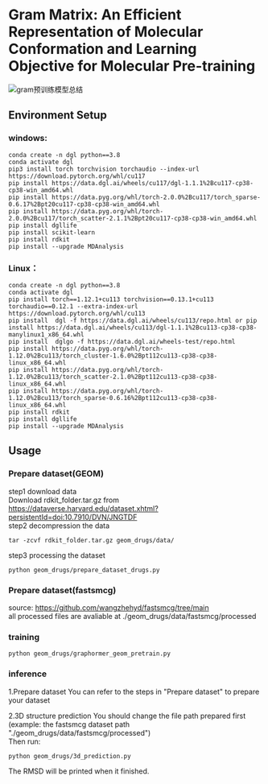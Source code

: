 # Gram Matrix: An Efficient Representation of Molecular Conformation and Learning Objective for Molecular Pre-training

![gram预训练模型总结](https://github.com/xiangwenkai/GRAM/assets/93317912/e8b3a482-c3ac-4003-8543-8c656087953c)


## Environment Setup

### windows:
```shell
conda create -n dgl python==3.8
conda activate dgl
pip3 install torch torchvision torchaudio --index-url https://download.pytorch.org/whl/cu117 
pip install https://data.dgl.ai/wheels/cu117/dgl-1.1.1%2Bcu117-cp38-cp38-win_amd64.whl
pip install https://data.pyg.org/whl/torch-2.0.0%2Bcu117/torch_sparse-0.6.17%2Bpt20cu117-cp38-cp38-win_amd64.whl
pip install https://data.pyg.org/whl/torch-2.0.0%2Bcu117/torch_scatter-2.1.1%2Bpt20cu117-cp38-cp38-win_amd64.whl
pip install dgllife
pip install scikit-learn
pip install rdkit
pip install --upgrade MDAnalysis
```

### Linux：
```shell
conda create -n dgl python==3.8
conda activate dgl
pip install torch==1.12.1+cu113 torchvision==0.13.1+cu113 torchaudio==0.12.1 --extra-index-url https://download.pytorch.org/whl/cu113
pip install  dgl -f https://data.dgl.ai/wheels/cu113/repo.html or pip install https://data.dgl.ai/wheels/cu113/dgl-1.1.1%2Bcu113-cp38-cp38-manylinux1_x86_64.whl
pip install  dglgo -f https://data.dgl.ai/wheels-test/repo.html
pip install https://data.pyg.org/whl/torch-1.12.0%2Bcu113/torch_cluster-1.6.0%2Bpt112cu113-cp38-cp38-linux_x86_64.whl
pip install https://data.pyg.org/whl/torch-1.12.0%2Bcu113/torch_scatter-2.1.0%2Bpt112cu113-cp38-cp38-linux_x86_64.whl
pip install https://data.pyg.org/whl/torch-1.12.0%2Bcu113/torch_sparse-0.6.16%2Bpt112cu113-cp38-cp38-linux_x86_64.whl
pip install rdkit
pip install dgllife
pip install --upgrade MDAnalysis
```

## Usage
### Prepare dataset(GEOM)  
step1 download data  
Download rdkit_folder.tar.gz from https://dataverse.harvard.edu/dataset.xhtml?persistentId=doi:10.7910/DVN/JNGTDF  
step2 decompression the data  
```
tar -zcvf rdkit_folder.tar.gz geom_drugs/data/
```  
step3 processing the dataset  
```
python geom_drugs/prepare_dataset_drugs.py
```

### Prepare dataset(fastsmcg)  
source: https://github.com/wangzhehyd/fastsmcg/tree/main  
all processed files are avaliable at ./geom_drugs/data/fastsmcg/processed  

### training
```shell
python geom_drugs/graphormer_geom_pretrain.py
```
### inference
1.Prepare dataset
You can refer to the steps in "Prepare dataset" to prepare your dataset

2.3D structure prediction 
You should change the file path prepared first (example: the fastsmcg dataset path "./geom_drugs/data/fastsmcg/processed")  
Then run:  
```shell
python geom_drugs/3d_prediction.py
```
The RMSD will be printed when it finished.

